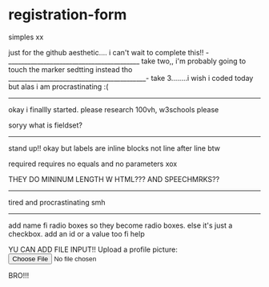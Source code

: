 # registration-form
simples xx

just for the github aesthetic.... i can't wait to complete this!!
-_________________________________________
take two,, i'm probably going to touch the marker sedtting instead tho
___________________________________________-
take 3........i wish i coded today but alas i am procrastinating :(

_______________________________________________

okay i finallly started. please research 100vh, w3schools please

soryy what is fieldset?
________________________________________________

stand up!!
okay but labels are inline blocks not line after line btw

required requires no equals and no parameters xox

THEY DO MININUM LENGTH W HTML??? AND SPEECHMRKS??

____________________________________________________
tired and procrastinating smh
______________________________________________________

add name fi radio boxes so they become radio boxes. else it's just a checkbox. add an id or a value too fi help

YU CAN ADD FILE INPUT!!
<label>Upload a profile picture: <input type="file"></label>

BRO!!!